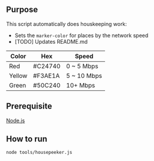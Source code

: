 ## Purpose
This script automatically does houskeeping work:

* Sets the `marker-color` for places by the network speed
* [TODO] Updates README.md

Color  | Hex     | Speed
------ | ------- | -----
Red    | #C24740 | 0 ~ 5 Mbps
Yellow | #F3AE1A | 5 ~ 10 Mbps
Green  | #50C240 | 10+ Mbps

## Prerequisite
[Node.js](https://nodejs.org/)

## How to run

```shell
node tools/housepeeker.js
```
